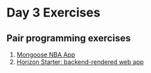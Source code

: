 # Day 3 Exercises

## Pair programming exercises

1. [Mongoose NBA App](./nba-mongoose/README.md)
1. [Horizon Starter: backend-rendered web app](./horizonstarter)
